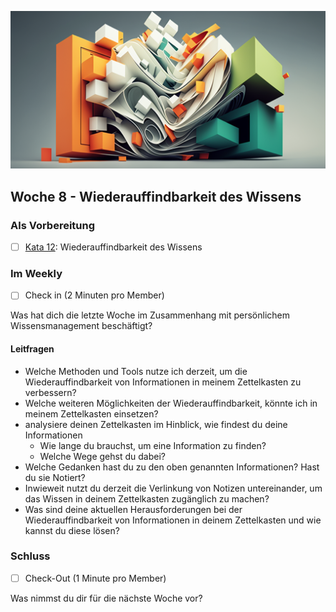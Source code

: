 ![Wiederauffindbarkeit des Wissens](images/woche8.png)

## Woche 8 - Wiederauffindbarkeit des Wissens



### Als Vorbereitung

- [ ] [Kata 12](2-1-Kata-12.md): Wiederauffindbarkeit des Wissens

### Im Weekly

- [ ] Check in (2 Minuten pro Member)

Was hat dich die letzte Woche im Zusammenhang mit persönlichem Wissensmanagement beschäftigt?

#### Leitfragen

- Welche Methoden und Tools nutze ich derzeit, um die Wiederauffindbarkeit von Informationen in meinem Zettelkasten zu verbessern?
- Welche weiteren Möglichkeiten der Wiederauffindbarkeit, könnte ich in meinem Zettelkasten einsetzen?
- analysiere deinen Zettelkasten im Hinblick, wie findest du deine Informationen
	- Wie lange du brauchst, um eine Information zu finden?
	- Welche Wege gehst du dabei?
- Welche Gedanken hast du zu den oben genannten Informationen? Hast du sie Notiert?
- Inwieweit nutzt du derzeit die Verlinkung von Notizen untereinander, um das Wissen in deinem Zettelkasten zugänglich zu machen?
- Was sind deine aktuellen Herausforderungen bei der Wiederauffindbarkeit von Informationen in deinem Zettelkasten und wie kannst du diese lösen?

### Schluss

- [ ] Check-Out (1 Minute pro Member)

Was nimmst du dir für die nächste Woche vor?

